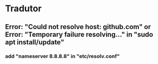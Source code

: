 # Tradutor

## Error: "Could not resolve host: github.com" or Error: "Temporary failure resolving..." in "sudo apt install/update"
### add "nameserver 8.8.8.8" in "etc/resolv.conf"
